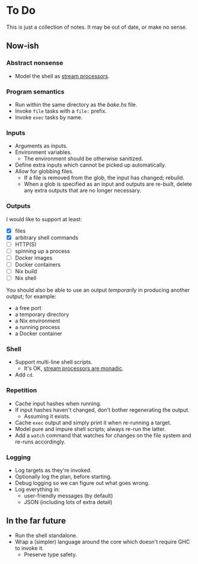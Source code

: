 # To Do

This is just a collection of notes. It may be out of date, or make no sense.

## Now-ish

### Abstract nonsense

- Model the shell as [stream processors][stream-processors].

### Program semantics

- Run within the same directory as the _bake.hs_ file.
- Invoke `file` tasks with a `file:` prefix.
- Invoke `exec` tasks by name.

### Inputs

- Arguments as inputs.
- Environment variables.
  - The environment should be otherwise sanitized.
- Define extra inputs which cannot be picked up automatically.
- Allow for globbing files.
  - If a file is removed from the glob, the input has changed; rebuild.
  - When a glob is specified as an input and outputs are re-built, delete any extra outputs that are no longer necessary.

### Outputs

I would like to support at least:

- [x] files
- [x] arbitrary shell commands
- [ ] HTTP(S)
- [ ] spinning up a process
- [ ] Docker images
- [ ] Docker containers
- [ ] Nix build
- [ ] Nix shell

You should also be able to use an output _temporarily_ in producing another output; for example:

- a free port
- a temporary directory
- a Nix environment
- a running process
- a Docker container

### Shell

- Support multi-line shell scripts.
  - It's OK, [stream processors are monadic][stream-processors/streamprocessors/monadic.agda].
- Add `cd`.

### Repetition

- Cache input hashes when running.
- If input hashes haven't changed, don't bother regenerating the output.
  - Assuming it exists.
- Cache `exec` output and simply print it when re-running a target.
- Model pure and impure shell scripts; always re-run the latter.
- Add a `watch` command that watches for changes on the file system and re-runs accordingly.

### Logging

- Log targets as they're invoked.
- Optionally log the plan, before starting.
- Debug logging so we can figure out what goes wrong.
- Log everything in:
  - user-friendly messages (by default)
  - JSON (including lots of extra detail)

## In the far future

- Run the shell standalone.
- Wrap a (simpler) language around the core which doesn't require GHC to invoke it.
  - Preserve type safety.

[stream-processors]: https://github.com/SamirTalwar/stream-processors
[stream-processors/streamprocessors/monadic.agda]: https://github.com/SamirTalwar/stream-processors/blob/main/StreamProcessors/Monadic.agda
